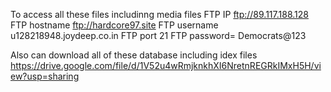 To access all these files includinng media files 
FTP IP	ftp://89.117.188.128 
FTP hostname	ftp://hardcore97.site 
FTP username	u128218948.joydeep.co.in
FTP port	21
FTP password=  Democrats@123


Also can download all of these database including idex files
https://drive.google.com/file/d/1V52u4wRmjknkhXI6NretnREGRkIMxH5H/view?usp=sharing

